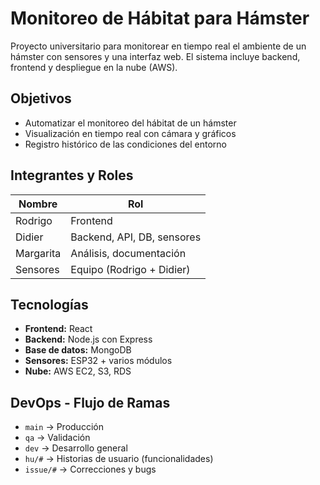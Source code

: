 # Monitoreo de Hábitat para Hámster

Proyecto universitario para monitorear en tiempo real el ambiente de un hámster con sensores y una interfaz web. El sistema incluye backend, frontend y despliegue en la nube (AWS).

## Objetivos

- Automatizar el monitoreo del hábitat de un hámster
- Visualización en tiempo real con cámara y gráficos
- Registro histórico de las condiciones del entorno

##  Integrantes y Roles

| Nombre     | Rol                         |
|------------|-----------------------------|
| Rodrigo    | Frontend                    |
| Didier     | Backend, API, DB, sensores  |
| Margarita  | Análisis, documentación     |
| Sensores   | Equipo (Rodrigo + Didier)   |

##  Tecnologías

- **Frontend:** React
- **Backend:** Node.js con Express
- **Base de datos:** MongoDB
- **Sensores:** ESP32 + varios módulos
- **Nube:** AWS EC2, S3, RDS

## DevOps - Flujo de Ramas

- `main` → Producción
- `qa` → Validación
- `dev` → Desarrollo general
- `hu/#` → Historias de usuario (funcionalidades)
- `issue/#` → Correcciones y bugs
